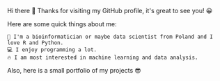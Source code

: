 Hi there 👋 Thanks for visiting my GitHub profile, it's great to see you! 😀

Here are some quick things about me:

    🔭 I'm a bioinformatician or maybe data scientist from Poland and I love R and Python.
    💻 I enjoy programming a lot.
    🔥 I am most interested in machine learning and data analysis.    
    
Also, here is a small portfolio of my projects 😎
